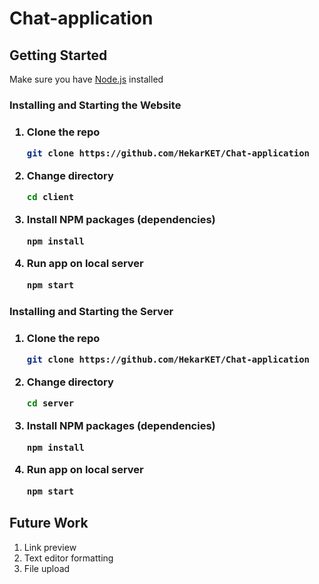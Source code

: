 # Chat-application

## Getting Started

<p>Make sure you have <a href="https://nodejs.org">Node.js</a> installed</p>
<h3>Installing and Starting the Website<h3>
   
1. Clone the repo
   ```sh
   git clone https://github.com/HekarKET/Chat-application
   ```
2. Change directory
   ```sh
   cd client
   ```
3. Install NPM packages (dependencies)
   ```sh
   npm install
   ```
4. Run app on local server
   ```sh
   npm start
   ```
<h3>Installing and Starting the Server<h3>
   
1. Clone the repo
   ```sh
   git clone https://github.com/HekarKET/Chat-application
   ```
2. Change directory
   ```sh
   cd server
   ```
3. Install NPM packages (dependencies)
   ```sh
   npm install
   ```
4. Run app on local server
   ```sh
   npm start
   ```

## Future Work
1. Link preview 
2. Text editor formatting
3. File upload

